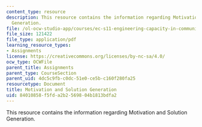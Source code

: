 ```yaml
---
content_type: resource
description: This resource contains the information regarding Motivation and Solution
  Generation.
file: /ol-ocw-studio-app/courses/ec-s11-engineering-capacity-in-community-based-healthcare-fall-2005/84010858f5fda2b2569804b1813bdfa2_MITEC_S11F05_support_motvtn.pdf
file_size: 121422
file_type: application/pdf
learning_resource_types:
- Assignments
license: https://creativecommons.org/licenses/by-nc-sa/4.0/
ocw_type: OCWFile
parent_title: Assignments
parent_type: CourseSection
parent_uid: 4dc5c9fb-c0dc-51e0-ce5b-c160f280fa25
resourcetype: Document
title: Motivation and Solution Generation
uid: 84010858-f5fd-a2b2-5698-04b1813bdfa2
---
```

This resource contains the information regarding Motivation and Solution Generation.
